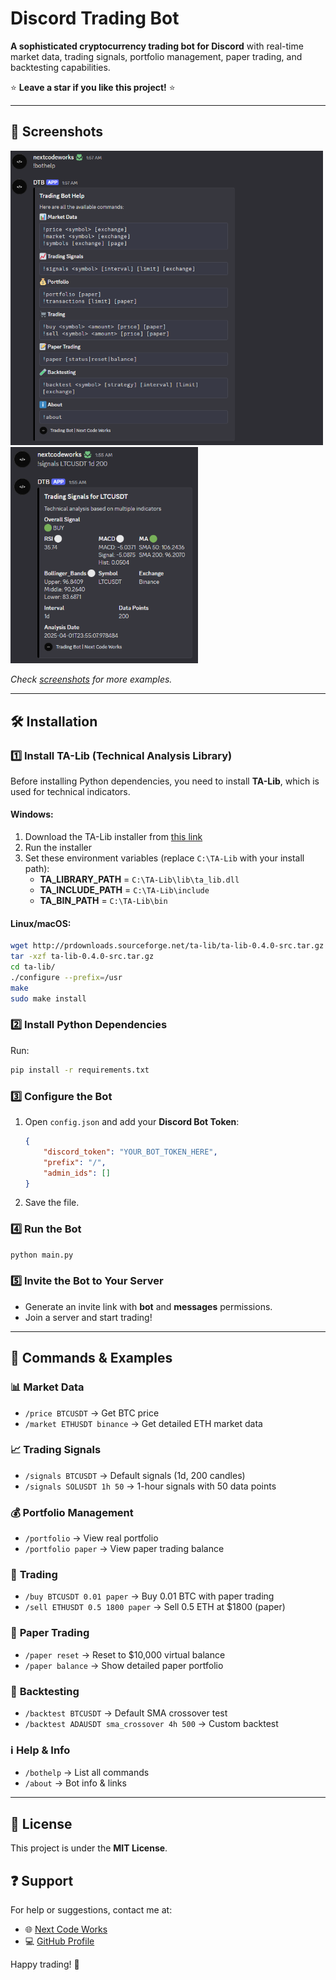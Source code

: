 # Discord Trading Bot  

**A sophisticated cryptocurrency trading bot for Discord** with real-time market data, trading signals, portfolio management, paper trading, and backtesting capabilities.  

⭐ **Leave a star if you like this project!** ⭐  

---

## 📸 Screenshots  

<a href="screenshots/!bothelp.png">
  <img src="screenshots/!bothelp.png" width="500" />
</a>

<a href="screenshots/!signals.png">
  <img src="screenshots/!signals.png" width="300" />
</a>

*Check [screenshots](screenshots/) for more examples.*  

---

## 🛠 Installation  

### 1️⃣ Install TA-Lib (Technical Analysis Library)  
Before installing Python dependencies, you need to install **TA-Lib**, which is used for technical indicators.  

#### **Windows:**  
1. Download the TA-Lib installer from [this link](https://www.lfd.uci.edu/~gohlke/pythonlibs/#ta-lib)  
2. Run the installer  
3. Set these environment variables (replace `C:\TA-Lib` with your install path):  
   - **TA_LIBRARY_PATH** = `C:\TA-Lib\lib\ta_lib.dll`  
   - **TA_INCLUDE_PATH** = `C:\TA-Lib\include`  
   - **TA_BIN_PATH** = `C:\TA-Lib\bin`  

#### **Linux/macOS:**  
```bash
wget http://prdownloads.sourceforge.net/ta-lib/ta-lib-0.4.0-src.tar.gz
tar -xzf ta-lib-0.4.0-src.tar.gz
cd ta-lib/
./configure --prefix=/usr
make
sudo make install
```

### 2️⃣ Install Python Dependencies  
Run:  
```bash
pip install -r requirements.txt
```

### 3️⃣ Configure the Bot  
1. Open `config.json` and add your **Discord Bot Token**:  
   ```json
   {
       "discord_token": "YOUR_BOT_TOKEN_HERE",
       "prefix": "/",
       "admin_ids": []
   }
   ```
2. Save the file.  

### 4️⃣ Run the Bot  
```bash
python main.py
```

### 5️⃣ Invite the Bot to Your Server  
- Generate an invite link with **bot** and **messages** permissions.  
- Join a server and start trading!  

---

## 📜 Commands & Examples  

### 📊 **Market Data**  
- `/price BTCUSDT` → Get BTC price  
- `/market ETHUSDT binance` → Get detailed ETH market data  

### 📈 **Trading Signals**  
- `/signals BTCUSDT` → Default signals (1d, 200 candles)  
- `/signals SOLUSDT 1h 50` → 1-hour signals with 50 data points  

### 💰 **Portfolio Management**  
- `/portfolio` → View real portfolio  
- `/portfolio paper` → View paper trading balance  

### 🛒 **Trading**  
- `/buy BTCUSDT 0.01 paper` → Buy 0.01 BTC with paper trading  
- `/sell ETHUSDT 0.5 1800 paper` → Sell 0.5 ETH at $1800 (paper)  

### 📝 **Paper Trading**  
- `/paper reset` → Reset to $10,000 virtual balance  
- `/paper balance` → Show detailed paper portfolio  

### 🧪 **Backtesting**  
- `/backtest BTCUSDT` → Default SMA crossover test  
- `/backtest ADAUSDT sma_crossover 4h 500` → Custom backtest  

### ℹ️ **Help & Info**  
- `/bothelp` → List all commands  
- `/about` → Bot info & links  

---

## 📜 License  
This project is under the **MIT License**.  

## ❓ Support  
For help or suggestions, contact me at:  
- 🌐 [Next Code Works](https://nextcodeworks.github.io/)  
- 💻 [GitHub Profile](https://github.com/nextcodeworks)  

Happy trading! 🚀
